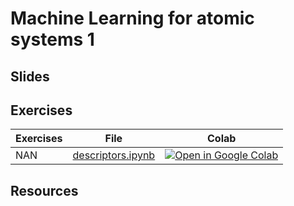 # Machine Learning for atomic systems 1

## Slides

## Exercises

| Exercises | File | Colab |
| --------  | ---- | ------ |
| NAN | [descriptors.ipynb](https://github.com/Mads-PeterVC/imlms/blob/main/lessons/lesson_5/descriptors.ipynb) | [ ![Open in Google Colab] ](https://colab.research.google.com/github/Mads-PeterVC/imlms/blob/main/lessons/lesson_5/descriptors.ipynb#) |

[Open in Google Colab]: https://colab.research.google.com/assets/colab-badge.svg

## Resources